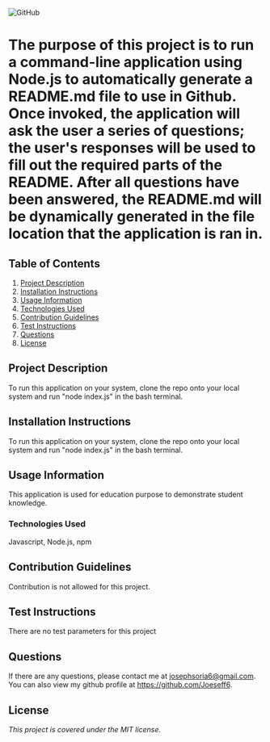 
![GitHub](https://img.shields.io/github/license/Joeseff6/WriteRunReadme)

# The purpose of this project is to run a command-line application using Node.js to automatically generate a README.md file to use in Github. Once invoked, the application will ask the user a series of questions; the user's responses will be used to fill out the required parts of the README. After all questions have been answered, the README.md will be dynamically generated in the file location that the application is ran in.

## Table of Contents

1. [Project Description](#project-description)
2. [Installation Instructions](#installation-instructions)
3. [Usage Information](#usage-information)
4. [Technologies Used](#technologies-used)
5. [Contribution Guidelines](#contribution-guidelines)
6. [Test Instructions](#test-instructions)
7. [Questions](#questions)
8. [License](#license)

## Project Description

To run this application on your system, clone the repo onto your local system and run "node index.js" in the bash terminal.

## Installation Instructions

To run this application on your system, clone the repo onto your local system and run "node index.js" in the bash terminal.

## Usage Information 

This application is used for education purpose to demonstrate student knowledge.

### Technologies Used

Javascript, Node.js, npm

## Contribution Guidelines

Contribution is not allowed for this project.

## Test Instructions

There are no test parameters for this project

## Questions

If there are any questions, please contact me at josephsoria6@gmail.com. You can also view
my github profile at https://github.com/Joeseff6.

## License 

_This project is covered under the MIT license._
